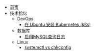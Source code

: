 - [首页](/zh-cn/)
- 技术拾忆
  - DevOps
    - [在 Ubuntu 安装 Kubernetes (k8s)](/zh-cn/notes/devops/install-k8s.md)
  - 数据库
    - [启用MySQL查询日志](/zh-cn/notes/database/enable-query-log.md)
  - Linux
    - [systemctl vs chkconfig](/zh-cn/notes/linux/systemctl-vs-chkconfig.md)
